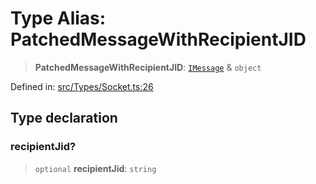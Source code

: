 # Type Alias: PatchedMessageWithRecipientJID

> **PatchedMessageWithRecipientJID**: [`IMessage`](../namespaces/proto/interfaces/IMessage.md) & `object`

Defined in: [src/Types/Socket.ts:26](https://github.com/Fokusdotid/Baileys/blob/3623833a320f5e60f370ef835f3de341453290f5/src/Types/Socket.ts#L26)

## Type declaration

### recipientJid?

> `optional` **recipientJid**: `string`
